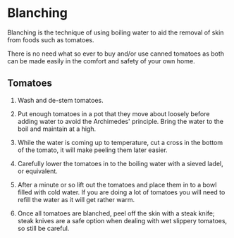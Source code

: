 # Blanching

Blanching is the technique of using boiling water to aid the removal of skin
from foods such as tomatoes.

There is no need what so ever to buy and/or use canned tomatoes as both can be
made easily in the comfort and safety of your own home.

## Tomatoes

1. Wash and de-stem tomatoes.

1. Put enough tomatoes in a pot that they move about loosely before adding
water to avoid the Archimedes' principle. Bring the water to the boil and
maintain at a high.

1. While the water is coming up to temperature, cut a cross in the bottom of
the tomato, it will make peeling them later easier.

1. Carefully lower the tomatoes in to the boiling water with a sieved ladel, or
equivalent.

1. After a minute or so lift out the tomatoes and place them in to a bowl
filled with cold water. If you are doing a lot of tomatoes you will need to
refill the water as it will get rather warm.

1. Once all tomatoes are blanched, peel off the skin with a steak knife; steak
knives are a safe option when dealing with wet slippery tomatoes, so still be
careful.

